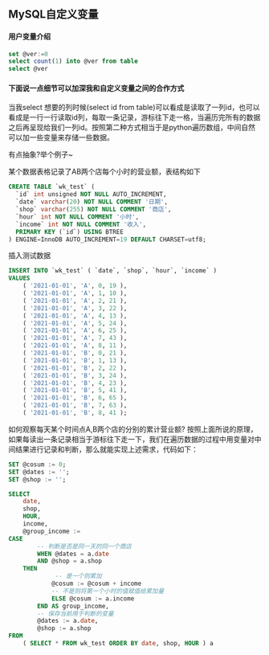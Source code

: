 ## MySQL自定义变量

#### 用户变量介绍

```sql
set @ver:=0
select count(1) into @ver from table
select @ver
```

#### 下面说一点细节可以加深我和自定义变量之间的合作方式

当我select 想要的列时候(select id from table)可以看成是读取了一列id，也可以看成是一行一行读取id列，每取一条记录，游标往下走一格，当遍历完所有的数据之后再呈现给我们一列id。按照第二种方式相当于是python遍历数组，中间自然可以加一些变量来存储一些数据。

有点抽象?举个例子~

某个数据表格记录了AB两个店每个小时的营业额，表结构如下

```sql
CREATE TABLE `wk_test` (
  `id` int unsigned NOT NULL AUTO_INCREMENT,
  `date` varchar(20) NOT NULL COMMENT '日期',
  `shop` varchar(255) NOT NULL COMMENT '商店',
  `hour` int NOT NULL COMMENT '小时',
  `income` int NOT NULL COMMENT '收入',
  PRIMARY KEY (`id`) USING BTREE
) ENGINE=InnoDB AUTO_INCREMENT=19 DEFAULT CHARSET=utf8;
```

插入测试数据
```sql
INSERT INTO `wk_test` ( `date`, `shop`, `hour`, `income` )
VALUES
	( '2021-01-01', 'A', 0, 19 ),
	( '2021-01-01', 'A', 1, 10 ),
	( '2021-01-01', 'A', 2, 21 ),
	( '2021-01-01', 'A', 3, 22 ),
	( '2021-01-01', 'A', 4, 13 ),
	( '2021-01-01', 'A', 5, 24 ),
	( '2021-01-01', 'A', 6, 25 ),
	( '2021-01-01', 'A', 7, 43 ),
	( '2021-01-01', 'A', 8, 11 ),
	( '2021-01-01', 'B', 0, 21 ),
	( '2021-01-01', 'B', 1, 13 ),
	( '2021-01-01', 'B', 2, 22 ),
	( '2021-01-01', 'B', 3, 24 ),
	( '2021-01-01', 'B', 4, 23 ),
	( '2021-01-01', 'B', 5, 41 ),
	( '2021-01-01', 'B', 6, 65 ),
	( '2021-01-01', 'B', 7, 63 ),
	( '2021-01-01', 'B', 8, 41 );
```

如何观察每天某个时间点A,B两个店的分别的累计营业额?
按照上面所说的原理，如果每读出一条记录相当于游标往下走一下，我们在遍历数据的过程中用变量对中间结果进行记录和判断，那么就能实现上述需求，代码如下：

```sql
SET @cosum := 0;
SET @dates := '';
SET @shop := '';

SELECT
	date,
	shop,
	HOUR,
	income,
	@group_income :=
CASE
		-- 判断是否是同一天的同一个商店
		WHEN @dates = a.date 
		AND @shop = a.shop
	THEN
			 -- 是一个则累加
			@cosum := @cosum + income
			-- 不是则将第一个小时的值赋值给累加量
			ELSE @cosum := a.income 
		END AS group_income,
		-- 保存当前用于判断的变量
		@dates := a.date,
		@shop := a.shop 
FROM
	( SELECT * FROM wk_test ORDER BY date, shop, HOUR ) a
```
